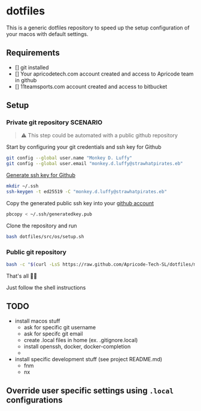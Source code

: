 # dotfiles

This is a generic dotfiles repository to speed up the setup configuration of your macos with default settings.

## Requirements

- [] git installed
- [] Your apricodetech.com account created and access to Apricode team in github
- [] 11teamsports.com account created and access to bitbucket

## Setup

### Private git repository SCENARIO

> ⚠️ This step could be automated with a public github repository

Start by configuring your git credentials and ssh key for Github

```bash
git config --global user.name "Monkey D. Luffy"
git config --global user.email "monkey.d.luffy@strawhatpirates.eb"
```

[Generate ssh key for Github](https://docs.github.com/en/authentication/connecting-to-github-with-ssh/generating-a-new-ssh-key-and-adding-it-to-the-ssh-agent)

```bash
mkdir ~/.ssh
ssh-keygen -t ed25519 -C "monkey.d.luffy@strawhatpirates.eb"
```

Copy the generated public ssh key into your [github account](https://github.com/settings/ssh/new)

```bash
pbcopy < ~/.ssh/generatedkey.pub
```

Clone the repository and run 

```bash
bash dotfiles/src/os/setup.sh
```

### Public git repository

```bash
bash -c "$(curl -LsS https://raw.github.com/Apricode-Tech-SL/dotfiles/main/src/os/setup.sh)"
```


That's all 🌈✨

Just follow the shell instructions


## TODO

- install macos stuff
  - ask for specific git username
  - ask for specifc git email
  - create .local files in home (ex. .gitignore.local)
  - install openssh, docker, docker-completion
  - 
- install specific development stuff (see project README.md)
  - fnm
  - nx   

## Override user specific settings using `.local` configurations

